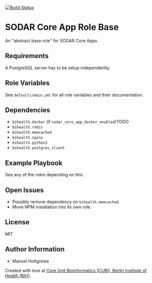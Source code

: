 [![Build Status](https://travis-ci.org/bihealth/ansible-role-sodar-core-app.svg?branch=master)](https://travis-ci.org/bihealth/ansible-role-sodar-core-app)

# SODAR Core App Role Base

An "abstract base role" for SODAR Core Apps.

## Requirements

A PostgreSQL server has to be setup independently.

## Role Variables

See `defaults/main.yml` for all role variables and their documentation.

## Dependencies

- `bihealth.docker` (if `sodar_core_app_docker_enabled`)TODO
- `bihealth.redis`
- `bihealth.memcached`
- `bihealth.nginx`
- `bihealth.python3`
- `bihealth.postgres_client`

## Example Playbook

See any of the roles depending on this.

## Open Issues

- Possibly remove dependency on `bihealth.memcached`.
- Move NPM installation into its own role.

## License

MIT

## Author Information

- Manuel Holtgrewe

Created with love at [Core Unit Bioinformatics (CUBI), Berlin Institute of Health (BIH)](https://www.cubi.bihealth.org).

